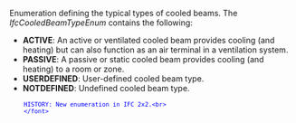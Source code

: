 ﻿Enumeration defining the typical types of cooled beams. The _IfcCooledBeamTypeEnum_ contains the following:

* **ACTIVE**: An active or ventilated cooled beam provides cooling (and heating) but can also function as an air terminal in a ventilation system.
* **PASSIVE**: A passive or static cooled beam provides cooling (and heating) to a room or zone.
* **USERDEFINED**: User-defined cooled beam type.
* **NOTDEFINED**: Undefined cooled beam type.

> <font color="#0000ff" size="-1">
    	HISTORY: New enumeration in IFC 2x2.<br>
    	</font>
